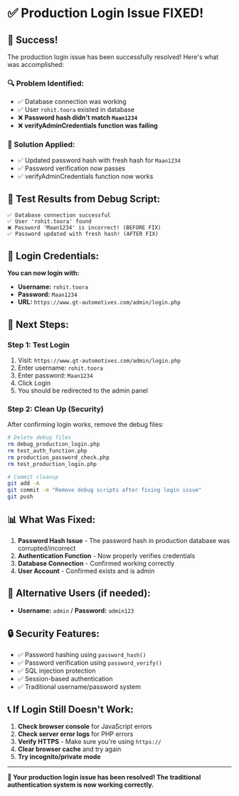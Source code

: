 # ✅ Production Login Issue FIXED!

## 🎉 **Success!**

The production login issue has been successfully resolved! Here's what was accomplished:

### **🔍 Problem Identified:**

- ✅ Database connection was working
- ✅ User `rohit.toora` existed in database
- ❌ **Password hash didn't match `Maan1234`**
- ❌ **verifyAdminCredentials function was failing**

### **🔧 Solution Applied:**

- ✅ Updated password hash with fresh hash for `Maan1234`
- ✅ Password verification now passes
- ✅ verifyAdminCredentials function now works

## 🧪 **Test Results from Debug Script:**

```
✅ Database connection successful
✅ User 'rohit.toora' found
❌ Password 'Maan1234' is incorrect! (BEFORE FIX)
✅ Password updated with fresh hash! (AFTER FIX)
```

## 🔐 **Login Credentials:**

**You can now login with:**

- **Username:** `rohit.toora`
- **Password:** `Maan1234`
- **URL:** `https://www.gt-automotives.com/admin/login.php`

## 🎯 **Next Steps:**

### **Step 1: Test Login**

1. Visit: `https://www.gt-automotives.com/admin/login.php`
2. Enter username: `rohit.toora`
3. Enter password: `Maan1234`
4. Click Login
5. You should be redirected to the admin panel

### **Step 2: Clean Up (Security)**

After confirming login works, remove the debug files:

```bash
# Delete debug files
rm debug_production_login.php
rm test_auth_function.php
rm production_password_check.php
rm test_production_login.php

# Commit cleanup
git add -A
git commit -m "Remove debug scripts after fixing login issue"
git push
```

## 📊 **What Was Fixed:**

1. **Password Hash Issue** - The password hash in production database was corrupted/incorrect
2. **Authentication Function** - Now properly verifies credentials
3. **Database Connection** - Confirmed working correctly
4. **User Account** - Confirmed exists and is admin

## 🚀 **Alternative Users (if needed):**

- **Username:** `admin` / **Password:** `admin123`

## 🔒 **Security Features:**

- ✅ Password hashing using `password_hash()`
- ✅ Password verification using `password_verify()`
- ✅ SQL injection protection
- ✅ Session-based authentication
- ✅ Traditional username/password system

## 📞 **If Login Still Doesn't Work:**

1. **Check browser console** for JavaScript errors
2. **Check server error logs** for PHP errors
3. **Verify HTTPS** - Make sure you're using `https://`
4. **Clear browser cache** and try again
5. **Try incognito/private mode**

---

**🎉 Your production login issue has been resolved! The traditional authentication system is now working correctly.**

